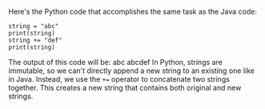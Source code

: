 Here's the Python code that accomplishes the same task as the Java code:
```
string = "abc"
print(string)
string += "def"
print(string)
```
The output of this code will be:
abc
abcdef
In Python, strings are immutable, so we can't directly append a new string to an existing one like in Java. Instead, we use the `+=` operator to concatenate two strings together. This creates a new string that contains both original and new strings.

